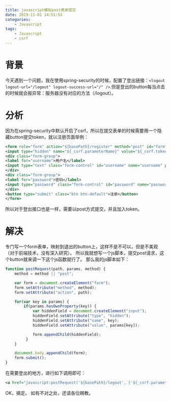 ```yaml
---
title: javascript模拟post表单提交
date: 2019-11-01 14:51:53
categories:
    - Javascript
tags:
    - Javascript
    - csrf
---
```



# 背景
今天遇到一个问题，我在使用spring-security的时候，配置了登出链接：`<logout logout-url="/logout" logout-success-url="/" />`.但是登出的button每当点击的时候就会报异常：服务器没有对应的方法（/logout）。

<!-- more -->

# 分析
因为在spring-security中默认开启了csrf，所以在提交表单的时候需要用一个隐藏button提交token，就以注册页面举例：
```xml
<form role="form" action="${basePath}/register" method="post" id="form">
<input type="hidden" name="${_csrf.parameterName}" value="${_csrf.token}"/>
<div class="form-group">
<label for="username">用户名</label>
<input type="text" class="form-control" id="username" name="username" placeholder="用户名">
</div>
<div class="form-group">
<label for="password">密码</label>
<input type="password" class="form-control" id="password" name="password" placeholder="密码">
</div>
<button type="submit" class="btn btn-default">注册</button>
</form>
```
所以对于登出接口也是一样，需要以post方式提交，并且加入token。

# 解决
专门写一个form表单，映射到退出的button上，这样不是不可以，但是不美观（对于前端技术，没有深入研究）。
所以我就想写一个js脚本，提交post请求，这个button就来调一下这个js函数就行了。
那么我的js脚本如下：
```javascript
function postRequest(path, params, method) {
    method = method || "post";

    var form = document.createElement("form");
    form.setAttribute("method", method);
    form.setAttribute("action", path);

    for(var key in params) {
        if(params.hasOwnProperty(key)) {
            var hiddenField = document.createElement("input");
            hiddenField.setAttribute("type", "hidden");
            hiddenField.setAttribute("name", key);
            hiddenField.setAttribute("value", params[key]);

            form.appendChild(hiddenField);
         }
    }

    document.body.appendChild(form);
    form.submit();
}
```

在需要登出的地方，进行如下调用即可：
```xml
<a href="javascript:postRequest('${basePath}/logout', {'${_csrf.parameterName}': '${_csrf.token}'});">退出</a>
```

OK，搞定。
如有不对之处，还请各位赐教。
